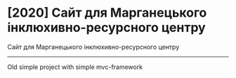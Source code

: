 # [2020] Сайт для Марганецького інклюхивно-ресурсного центру

Сайт для Марганецького інклюхивно-ресурсного центру

----

Old simple project with simple mvc-framework
